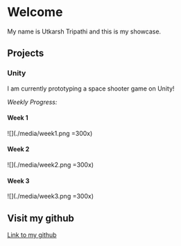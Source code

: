 # Welcome

My name is Utkarsh Tripathi and this is my showcase.

## Projects

### Unity

I am currently prototyping a space shooter game on Unity! 

*Weekly Progress:*

#### Week 1

![](./media/week1.png =300x)

#### Week 2

![](./media/week2.png =300x)

#### Week 3

![](./media/week3.png =300x)


## Visit my github

[Link to my github](https://github.com/tripathiu)
